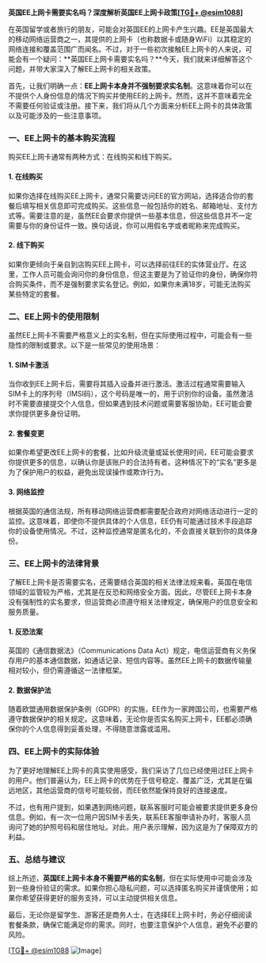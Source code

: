 **英国EE上网卡需要实名吗？深度解析英国EE上网卡政策[[TG💪+ @esim1088](https://t.me/s/esim1088)]**

在英国留学或者旅行的朋友，可能会对英国EE的上网卡产生兴趣。EE是英国最大的移动网络运营商之一，其提供的上网卡（也称数据卡或随身WiFi）以其稳定的网络连接和覆盖范围广而闻名。不过，对于一些初次接触EE上网卡的人来说，可能会有一个疑问：**英国EE上网卡需要实名吗？**今天，我们就来详细解答这个问题，并带大家深入了解EE上网卡的相关政策。

首先，让我们明确一点：**EE上网卡本身并不强制要求实名制**。这意味着你可以在不提供个人身份信息的情况下购买并使用EE的上网卡。然而，这并不意味着完全不需要任何验证或注册。接下来，我们将从几个方面来分析EE上网卡的具体政策以及可能涉及的一些注意事项。

### 一、EE上网卡的基本购买流程

购买EE上网卡通常有两种方式：在线购买和线下购买。

#### 1. 在线购买
如果你选择在线购买EE上网卡，通常只需要访问EE的官方网站，选择适合你的套餐后填写相关信息即可完成购买。这些信息一般包括你的姓名、邮箱地址、支付方式等。需要注意的是，虽然EE会要求你提供一些基本信息，但这些信息并不一定需要与你的身份证件一致。换句话说，你可以用假名字或者昵称来完成购买。

#### 2. 线下购买
如果你更倾向于亲自到店购买EE上网卡，可以选择前往EE的实体营业厅。在这里，工作人员可能会询问你的身份信息，但这主要是为了验证你的身份，确保你符合购买条件，而不是强制要求实名登记。例如，如果你未满18岁，可能无法购买某些特定的套餐。

### 二、EE上网卡的使用限制

虽然EE上网卡不需要严格意义上的实名制，但在实际使用过程中，可能会有一些隐性的限制或要求。以下是一些常见的使用场景：

#### 1. SIM卡激活
当你收到EE上网卡后，需要将其插入设备并进行激活。激活过程通常需要输入SIM卡上的序列号（IMSI码），这个号码是唯一的，用于识别你的设备。虽然激活时不需要直接提交个人信息，但如果遇到技术问题或需要客服协助，EE可能会要求你提供更多身份证明。

#### 2. 套餐变更
如果你希望更改EE上网卡的套餐，比如升级流量或延长使用时间，EE可能会要求你提供更多的信息，以确认你是该账户的合法持有者。这种情况下的“实名”更多是为了保护用户的权益，避免出现误操作或欺诈行为。

#### 3. 网络监控
根据英国的通信法规，所有移动网络运营商都需要配合政府对网络活动进行一定的监控。这意味着，即使你不提供具体的个人信息，EE仍有可能通过技术手段追踪你的设备使用情况。不过，这种监控通常是匿名化的，不会直接关联到你的具体身份。

### 三、EE上网卡的法律背景

了解EE上网卡是否需要实名，还需要结合英国的相关法律法规来看。英国在电信领域的监管较为严格，尤其是在反恐和网络安全方面。因此，尽管EE上网卡本身没有强制性的实名要求，但运营商必须遵守相关法律规定，确保用户的信息安全和服务质量。

#### 1. 反恐法案
英国的《通信数据法》（Communications Data Act）规定，电信运营商有义务保存用户的基本通信数据，如通话记录、短信内容等。虽然EE上网卡的数据传输量相对较小，但仍需遵循这一法律框架。

#### 2. 数据保护法
随着欧盟通用数据保护条例（GDPR）的实施，EE作为一家跨国公司，也需要严格遵守数据保护的相关规定。这意味着，无论你是否实名购买上网卡，EE都必须确保你的个人信息得到妥善处理，不得随意泄露或滥用。

### 四、EE上网卡的实际体验

为了更好地理解EE上网卡的真实使用感受，我们采访了几位已经使用过EE上网卡的用户。他们普遍认为，EE上网卡的优势在于信号稳定、覆盖广泛，尤其是在偏远地区，其他运营商的信号可能较弱，而EE依然能保持良好的连接速度。

不过，也有用户提到，如果遇到网络问题，联系客服时可能会被要求提供更多身份信息。例如，有一次一位用户因SIM卡丢失，联系EE客服申请补办时，客服人员询问了她的护照号码和居住地址。对此，用户表示理解，因为这是为了保障双方的利益。

### 五、总结与建议

综上所述，**英国EE上网卡本身不需要严格的实名制**，但在实际使用中可能会涉及到一些身份验证的需求。如果你担心隐私问题，可以选择匿名购买并谨慎使用；如果你希望获得更好的服务支持，可以主动提供相关信息。

最后，无论你是留学生、游客还是商务人士，在选择EE上网卡时，务必仔细阅读套餐条款，确保它能满足你的需求。同时，也要注意保护个人信息，避免不必要的风险。

[[TG💪+ @esim1088](https://t.me/s/esim1088) ![Image](https://i.postimg.cc/4NQfJmqS/Snipaste-2025-05-13-00-14-12.png)]